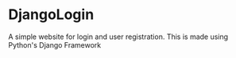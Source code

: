# DjangoLogin
A simple website for login and user registration. This is made using Python's Django Framework
